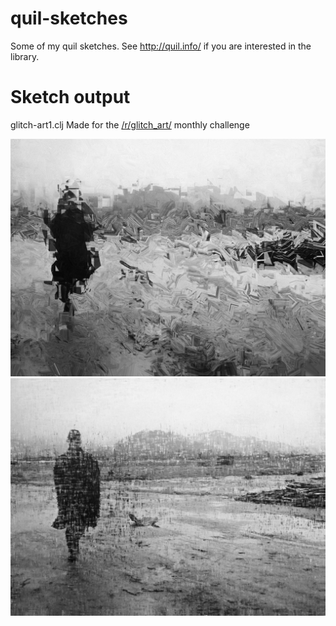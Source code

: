 # quil-sketches

Some of my quil sketches. See http://quil.info/ if you are interested in the library. 

# Sketch output

glitch-art1.clj 
Made for the [/r/glitch_art/](https://www.reddit.com/r/glitch_art) monthly challenge

![glitchart1-1](https://raw.githubusercontent.com/chipset1/quil-sketches/master/output/glitchart1/1.gif)
![glitchart1-2](https://raw.githubusercontent.com/chipset1/quil-sketches/master/output/glitchart1/2.gif)

